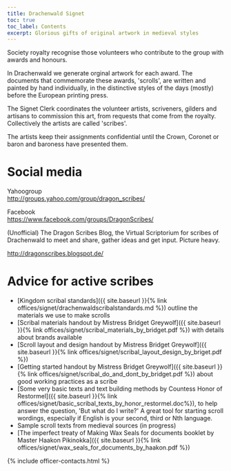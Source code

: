 ```yaml
---
title: Drachenwald Signet
toc: true
toc_label: Contents
excerpt: Glorious gifts of original artwork in medieval styles
---
```


Society royalty recognise those volunteers who contribute to the group with awards and honours. 

In Drachenwald we generate orginal artwork for each award. The documents that commemorate these awards, 'scrolls', are written and painted by hand individually, in the distinctive styles of the days (mostly) before the European printing press. 

The Signet Clerk coordinates the volunteer artists, scriveners, gilders and artisans to commission this art, from requests that come from the royalty. Collectively the artists are called 'scribes'.

The artists keep their assignments confidential until the Crown, Coronet or baron and baroness have presented them. 

# Social media

Yahoogroup  
http://groups.yahoo.com/group/dragon_scribes/

Facebook  
https://www.facebook.com/groups/DragonScribes/

(Unofficial) The Dragon Scribes Blog, the Virtual Scriptorium for scribes of Drachenwald to meet and share, gather ideas and get input. Picture heavy.

http://dragonscribes.blogspot.de/

# Advice for active scribes
* [Kingdom scribal standards]({{ site.baseurl }}{% link offices/signet/drachenwaldscribalstandards.md %}) outline the materials we use to make scrolls
* [Scribal materials handout by Mistress Bridget Greywolf]({{ site.baseurl }}{% link offices/signet/scribal_materials_by_bridget.pdf %}) with details about brands available
* [Scroll layout and design handout by Mistress Bridget Greywolf]({{ site.baseurl }}{% link offices/signet/scribal_layout_design_by_briget.pdf %})
* [Getting started handout by Mistress Bridget Greywolf]({{ site.baseurl }}{% link offices/signet/scribal_do_and_dont_by_bridget.pdf %}) about good working practices as a scribe 
* [Some very basic texts and text building methods by Countess Honor of Restormel]({{ site.baseurl }}{% link offices/signet/basic_scribal_texts_by_honor_restormel.doc%}), to help answer the question, 'But what do I write?' A great tool for starting scroll wordings, especially if English is your second, third or Nth language.
* Sample scroll texts from medieval sources (in progress)
* [The imperfect treaty of Making Wax Seals for documents booklet by Master Haakon Pikinokka]({{ site.baseurl }}{% link offices/signet/wax_seals_for_documents_by_haakon.pdf %})


{% include officer-contacts.html %}